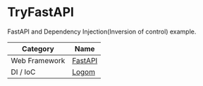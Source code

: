 # TryFastAPI

FastAPI and Dependency Injection(Inversion of control) example.

| Category | Name |
| --- | ---- |
| Web Framework | [FastAPI](https://fastapi.tiangolo.com/) |
| DI / IoC | [Logom](https://lagom-di.readthedocs.io/en/latest/) |
